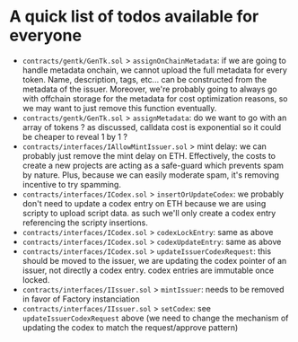 # A quick list of todos available for everyone

- `contracts/gentk/GenTk.sol` > `assignOnChainMetadata`: if we are going to handle metadata onchain, we cannot upload the full metadata for every token. Name, description, tags, etc... can be constructed from the metadata of the issuer. Moreover, we're probably going to always go with offchain storage for the metadata for cost optimization reasons, so we may want to just remove this function eventually.
- `contracts/gentk/GenTk.sol` > `assignMetadata`: do we want to go with an array of tokens ? as discussed, calldata cost is exponential so it could be cheaper to reveal 1 by 1 ?
- `contracts/interfaces/IAllowMintIssuer.sol` > mint delay: we can probably just remove the mint delay on ETH. Effectively, the costs to create a new projects are acting as a safe-guard which prevents spam by nature. Plus, because we can easily moderate spam, it's removing incentive to try spamming.
- `contracts/interfaces/ICodex.sol` > `insertOrUpdateCodex`: we probably don't need to update a codex entry on ETH because we are using scripty to upload script data. as such we'll only create a codex entry referencing the scripty insertions.
- `contracts/interfaces/ICodex.sol` > `codexLockEntry`: same as above
- `contracts/interfaces/ICodex.sol` > `codexUpdateEntry`: same as above
- `contracts/interfaces/ICodex.sol` > `updateIssuerCodexRequest`: this should be moved to the issuer, we are updating the codex pointer of an issuer, not directly a codex entry. codex entries are immutable once locked.
- `contracts/interfaces/IIssuer.sol` > `mintIssuer`: needs to be removed in favor of Factory instanciation
- `contracts/interfaces/IIssuer.sol` > `setCodex`: see `updateIssuerCodexRequest` above (we need to change the mechanism of updating the codex to match the request/approve pattern)

